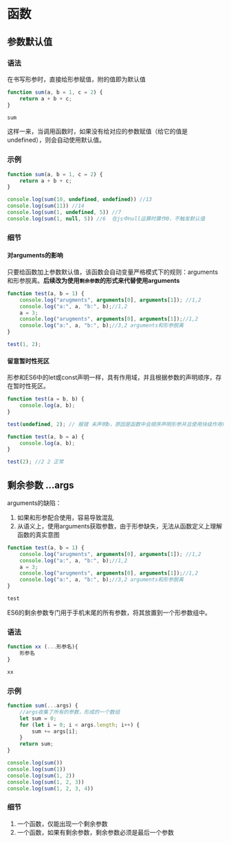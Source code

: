 # 函数

## 参数默认值

### 语法

在书写形参时，直接给形参赋值，附的值即为默认值

```js
function sum(a, b = 1, c = 2) {
    return a + b + c;
}

sum
```

这样一来，当调用函数时，如果没有给对应的参数赋值（给它的值是undefined），则会自动使用默认值。

### 示例

```js
function sum(a, b = 1, c = 2) {
    return a + b + c;
}

console.log(sum(10, undefined, undefined)) //13
console.log(sum(11)) //14
console.log(sum(1, undefined, 5)) //7
console.log(sum(1, null, 5)) //6  在js中null运算时算作0，不触发默认值
```

### 细节

#### 对arguments的影响

只要给函数加上参数默认值，该函数会自动变量严格模式下的规则：arguments和形参脱离。**后续改为使用`剩余参数`的形式来代替使用arguments**

```js
function test(a, b = 1) {
    console.log("arugments", arguments[0], arguments[1]); //1,2
    console.log("a:", a, "b:", b);//1,2
    a = 3;
    console.log("arugments", arguments[0], arguments[1]);//1,2
    console.log("a:", a, "b:", b);//3,2 arguments和形参脱离
}

test(1, 2);
```

#### 留意暂时性死区

形参和ES6中的let或const声明一样，具有作用域，并且根据参数的声明顺序，存在暂时性死区。

```js
function test(a = b, b) {
    console.log(a, b);
}

test(undefined, 2); // 报错 未声明b，原因是函数中会顺序声明形参并且使用块级作用域
```

```js
function test(a, b = a) {
    console.log(a, b);
}

test(2); //2 2 正常
```

## 剩余参数 ...args

arguments的缺陷：

1. 如果和形参配合使用，容易导致混乱
2. 从语义上，使用arguments获取参数，由于形参缺失，无法从函数定义上理解函数的真实意图

```js
function test(a, b = 1) {
    console.log("arugments", arguments[0], arguments[1]); //1,2
    console.log("a:", a, "b:", b);//1,2
    a = 3;
    console.log("arugments", arguments[0], arguments[1]);//1,2
    console.log("a:", a, "b:", b);//3,2 arguments和形参脱离
}

test
```

ES6的剩余参数专门用于手机末尾的所有参数，将其放置到一个形参数组中。

### 语法

```js
function xx (...形参名){
    形参名
}

xx
```

### 示例

```js
function sum(...args) {
    //args收集了所有的参数，形成的一个数组
    let sum = 0;
    for (let i = 0; i < args.length; i++) {
        sum += args[i];
    }
    return sum;
}

console.log(sum())
console.log(sum(1))
console.log(sum(1, 2))
console.log(sum(1, 2, 3))
console.log(sum(1, 2, 3, 4))
```

### 细节

1. 一个函数，仅能出现一个剩余参数
2. 一个函数，如果有剩余参数，剩余参数必须是最后一个参数
